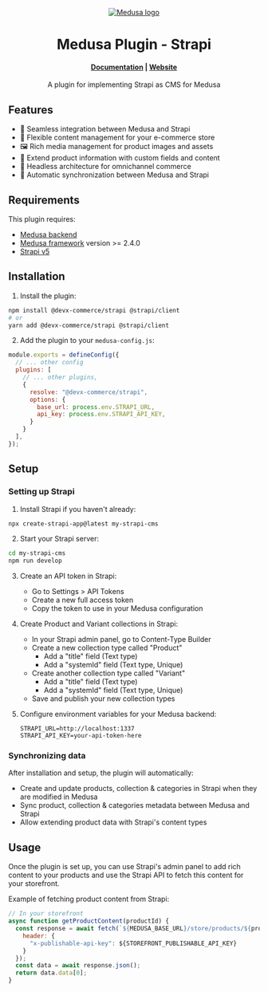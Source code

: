 <p align="center">
  <a href="https://www.medusajs.com">
  <picture>
    <source media="(prefers-color-scheme: dark)" srcset="https://user-images.githubusercontent.com/59018053/229103275-b5e482bb-4601-46e6-8142-244f531cebdb.svg">
    <source media="(prefers-color-scheme: light)" srcset="https://user-images.githubusercontent.com/59018053/229103726-e5b529a3-9b3f-4970-8a1f-c6af37f087bf.svg">
    <img alt="Medusa logo" src="https://user-images.githubusercontent.com/59018053/229103726-e5b529a3-9b3f-4970-8a1f-c6af37f087bf.svg">
    </picture>
  </a>
</p>
<h1 align="center">
  Medusa Plugin - Strapi
</h1>

<h4 align="center">
  <a href="https://docs.medusajs.com">Documentation</a> |
  <a href="https://www.medusajs.com">Website</a>
</h4>

<p align="center">
  A plugin for implementing Strapi as CMS for Medusa
</p>

## Features

- 🔄 Seamless integration between Medusa and Strapi
- 📝 Flexible content management for your e-commerce store
- 🖼️ Rich media management for product images and assets
- 🚀 Extend product information with custom fields and content
- 📱 Headless architecture for omnichannel commerce
- 🔄 Automatic synchronization between Medusa and Strapi

## Requirements

This plugin requires:

- [Medusa backend](https://docs.medusajs.com/development/backend/install)
- [Medusa framework](https://docs.medusajs.com/) version >= 2.4.0
- [Strapi v5](https://strapi.io/documentation/developer-docs/latest/getting-started/introduction.html)

## Installation

1. Install the plugin:

```bash
npm install @devx-commerce/strapi @strapi/client
# or
yarn add @devx-commerce/strapi @strapi/client
```

2. Add the plugin to your `medusa-config.js`:

```js
module.exports = defineConfig({
  // ... other config
  plugins: [
    // ... other plugins,
    {
      resolve: "@devx-commerce/strapi",
      options: {
        base_url: process.env.STRAPI_URL,
        api_key: process.env.STRAPI_API_KEY,
      }
    }
  ],
});
```

## Setup

### Setting up Strapi

1. Install Strapi if you haven't already:

```bash
npx create-strapi-app@latest my-strapi-cms
```

2. Start your Strapi server:

```bash
cd my-strapi-cms
npm run develop
```

3. Create an API token in Strapi:
   - Go to Settings > API Tokens
   - Create a new full access token
   - Copy the token to use in your Medusa configuration

4. Create Product and Variant collections in Strapi:
   - In your Strapi admin panel, go to Content-Type Builder
   - Create a new collection type called "Product"
     - Add a "title" field (Text type)
     - Add a "systemId" field (Text type, Unique)
   - Create another collection type called "Variant"
     - Add a "title" field (Text type)
     - Add a "systemId" field (Text type, Unique)
   - Save and publish your new collection types

5. Configure environment variables for your Medusa backend:

    ```
    STRAPI_URL=http://localhost:1337
    STRAPI_API_KEY=your-api-token-here
    ```

### Synchronizing data

After installation and setup, the plugin will automatically:

- Create and update products, collection & categories in Strapi when they are modified in Medusa
- Sync product, collection & categories metadata between Medusa and Strapi
- Allow extending product data with Strapi's content types

## Usage

Once the plugin is set up, you can use Strapi's admin panel to add rich content to your products and use the Strapi API to fetch this content for your storefront.

Example of fetching product content from Strapi:

```js
// In your storefront
async function getProductContent(productId) {
  const response = await fetch(`${MEDUSA_BASE_URL}/store/products/${productId}?fields=cms_product.*`, {
    header: {
      "x-publishable-api-key": ${STOREFRONT_PUBLISHABLE_API_KEY}
    }
  });
  const data = await response.json();
  return data.data[0];
}
```
